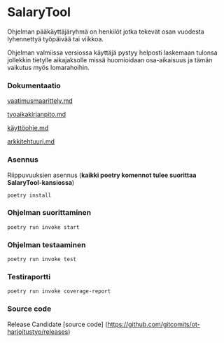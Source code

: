 # SalaryTool


Ohjelman pääkäyttäjäryhmä on henkilöt jotka tekevät osan vuodesta lyhennettyä työpäivää tai viikkoa.

Ohjelman valmiissa versiossa käyttäjä pystyy helposti laskemaan tulonsa jollekkin tietylle aikajaksolle
missä huomioidaan osa-aikaisuus ja tämän vaikutus myös lomarahoihin. 


### Dokumentaatio

[vaatimusmaarittely.md](https://github.com/gitcomits/ot-harjoitustyo/blob/master/SalaryTool/dokumentaatio/vaatimusmaarittely.md)

[tyoaikakirjanpito.md](https://github.com/gitcomits/ot-harjoitustyo/blob/master/SalaryTool/dokumentaatio/tyoaikakirjanpito.md)

[käyttöohje.md](https://github.com/gitcomits/ot-harjoitustyo/blob/master/SalaryTool/dokumentaatio/kayttoohje.md)

[arkkitehtuuri.md](https://github.com/gitcomits/ot-harjoitustyo/blob/master/SalaryTool/dokumentaatio/arkkitehtuuri.md)


### Asennus

Riippuvuuksien asennus (**kaikki poetry komennot tulee suorittaa SalaryTool-kansiossa**)

`poetry install`

### Ohjelman suorittaminen

`poetry run invoke start`

  
### Ohjelman testaaminen

`poetry run invoke test`

### Testiraportti

`poetry run invoke coverage-report`


### Source code

Release Candidate
[source code] (https://github.com/gitcomits/ot-harjoitustyo/releases)
